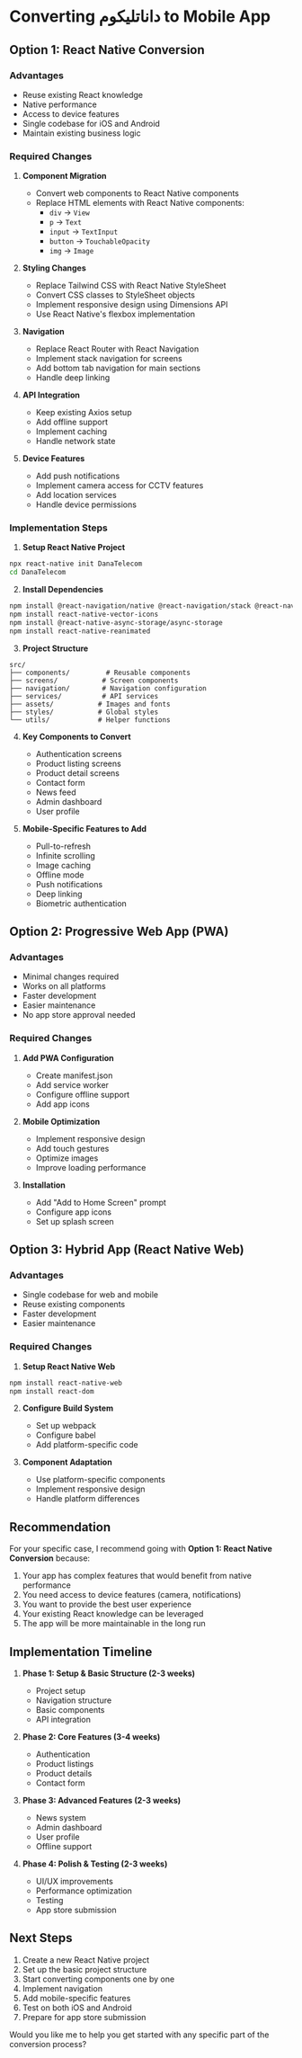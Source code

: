 # Converting داناتليكوم to Mobile App

## Option 1: React Native Conversion

### Advantages
- Reuse existing React knowledge
- Native performance
- Access to device features
- Single codebase for iOS and Android
- Maintain existing business logic

### Required Changes
1. **Component Migration**
   - Convert web components to React Native components
   - Replace HTML elements with React Native components:
     - `div` → `View`
     - `p` → `Text`
     - `input` → `TextInput`
     - `button` → `TouchableOpacity`
     - `img` → `Image`

2. **Styling Changes**
   - Replace Tailwind CSS with React Native StyleSheet
   - Convert CSS classes to StyleSheet objects
   - Implement responsive design using Dimensions API
   - Use React Native's flexbox implementation

3. **Navigation**
   - Replace React Router with React Navigation
   - Implement stack navigation for screens
   - Add bottom tab navigation for main sections
   - Handle deep linking

4. **API Integration**
   - Keep existing Axios setup
   - Add offline support
   - Implement caching
   - Handle network state

5. **Device Features**
   - Add push notifications
   - Implement camera access for CCTV features
   - Add location services
   - Handle device permissions

### Implementation Steps

1. **Setup React Native Project**
```bash
npx react-native init DanaTelecom
cd DanaTelecom
```

2. **Install Dependencies**
```bash
npm install @react-navigation/native @react-navigation/stack @react-navigation/bottom-tabs
npm install react-native-vector-icons
npm install @react-native-async-storage/async-storage
npm install react-native-reanimated
```

3. **Project Structure**
```
src/
├── components/         # Reusable components
├── screens/           # Screen components
├── navigation/        # Navigation configuration
├── services/          # API services
├── assets/           # Images and fonts
├── styles/           # Global styles
└── utils/            # Helper functions
```

4. **Key Components to Convert**
   - Authentication screens
   - Product listing screens
   - Product detail screens
   - Contact form
   - News feed
   - Admin dashboard
   - User profile

5. **Mobile-Specific Features to Add**
   - Pull-to-refresh
   - Infinite scrolling
   - Image caching
   - Offline mode
   - Push notifications
   - Deep linking
   - Biometric authentication

## Option 2: Progressive Web App (PWA)

### Advantages
- Minimal changes required
- Works on all platforms
- Faster development
- Easier maintenance
- No app store approval needed

### Required Changes
1. **Add PWA Configuration**
   - Create manifest.json
   - Add service worker
   - Configure offline support
   - Add app icons

2. **Mobile Optimization**
   - Implement responsive design
   - Add touch gestures
   - Optimize images
   - Improve loading performance

3. **Installation**
   - Add "Add to Home Screen" prompt
   - Configure app icons
   - Set up splash screen

## Option 3: Hybrid App (React Native Web)

### Advantages
- Single codebase for web and mobile
- Reuse existing components
- Faster development
- Easier maintenance

### Required Changes
1. **Setup React Native Web**
```bash
npm install react-native-web
npm install react-dom
```

2. **Configure Build System**
   - Set up webpack
   - Configure babel
   - Add platform-specific code

3. **Component Adaptation**
   - Use platform-specific components
   - Implement responsive design
   - Handle platform differences

## Recommendation

For your specific case, I recommend going with **Option 1: React Native Conversion** because:

1. Your app has complex features that would benefit from native performance
2. You need access to device features (camera, notifications)
3. You want to provide the best user experience
4. Your existing React knowledge can be leveraged
5. The app will be more maintainable in the long run

## Implementation Timeline

1. **Phase 1: Setup & Basic Structure (2-3 weeks)**
   - Project setup
   - Navigation structure
   - Basic components
   - API integration

2. **Phase 2: Core Features (3-4 weeks)**
   - Authentication
   - Product listings
   - Product details
   - Contact form

3. **Phase 3: Advanced Features (2-3 weeks)**
   - News system
   - Admin dashboard
   - User profile
   - Offline support

4. **Phase 4: Polish & Testing (2-3 weeks)**
   - UI/UX improvements
   - Performance optimization
   - Testing
   - App store submission

## Next Steps

1. Create a new React Native project
2. Set up the basic project structure
3. Start converting components one by one
4. Implement navigation
5. Add mobile-specific features
6. Test on both iOS and Android
7. Prepare for app store submission

Would you like me to help you get started with any specific part of the conversion process? 